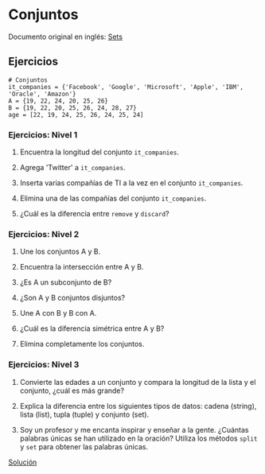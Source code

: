 # Conjuntos

Documento original en inglés: [Sets](https://github.com/Asabeneh/30-Days-Of-Python/blob/master/07_Day_Sets/07_sets.md)

## Ejercicios
```
# Conjuntos
it_companies = {'Facebook', 'Google', 'Microsoft', 'Apple', 'IBM', 'Oracle', 'Amazon'}
A = {19, 22, 24, 20, 25, 26}
B = {19, 22, 20, 25, 26, 24, 28, 27}
age = [22, 19, 24, 25, 26, 24, 25, 24]
```

### Ejercicios: Nivel 1

1. Encuentra la longitud del conjunto `it_companies`.

2. Agrega 'Twitter' a `it_companies`.

3. Inserta varias compañías de TI a la vez en el conjunto `it_companies`.

4. Elimina una de las compañías del conjunto `it_companies`.

5. ¿Cuál es la diferencia entre `remove` y `discard`?

### Ejercicios: Nivel 2

1. Une los conjuntos A y B.

2. Encuentra la intersección entre A y B.

3. ¿Es A un subconjunto de B?

4. ¿Son A y B conjuntos disjuntos?

5. Une A con B y B con A.

6. ¿Cuál es la diferencia simétrica entre A y B?

7. Elimina completamente los conjuntos.

### Ejercicios: Nivel 3

1. Convierte las edades a un conjunto y compara la longitud de la lista y el conjunto, ¿cuál es más grande?

2. Explica la diferencia entre los siguientes tipos de datos: cadena (string), lista (list), tupla (tuple) y conjunto (set).

3. Soy un profesor y me encanta inspirar y enseñar a la gente. ¿Cuántas palabras únicas se han utilizado en la oración? Utiliza los métodos `split` y `set` para obtener las palabras únicas.

[Solución](./01_sets.py)
